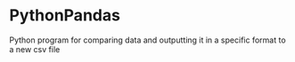 # PythonPandas
Python program for comparing data and outputting it in a specific format to a new csv file
